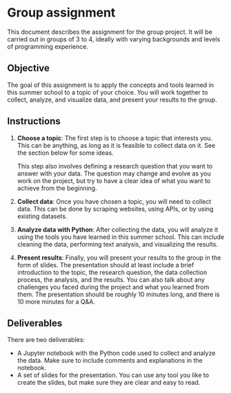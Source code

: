 # Group assignment 

This document describes the assignment for the group project. It will be carried out in groups of 3 to 4, ideally with varying backgrounds and levels of programming experience. 

## Objective
The goal of this assignment is to apply the concepts and tools learned in this summer school to a topic of your choice. You will work together to collect, analyze, and visualize data, and present your results to the group. 

## Instructions
1. **Choose a topic**: The first step is to choose a topic that interests you. This can be anything, as long as it is feasible to collect data on it. See the section below for some ideas. 

    This step also involves defining a research question that you want to answer with your data. The question may change and evolve as you work on the project, but try to have a clear idea of what you want to achieve from the beginning. 

2. **Collect data**: Once you have chosen a topic, you will need to collect data. This can be done by scraping websites, using APIs, or by using existing datasets. 

3. **Analyze data with Python**: After collecting the data, you will analyze it using the tools you have learned in this summer school. This can include cleaning the data, performing text analysis, and visualizing the results. 

4. **Present results**: Finally, you will present your results to the group in the form of slides. The presentation should at least include a brief introduction to the topic, the research question, the data collection process, the analysis, and the results. You can also talk about any challenges you faced during the project and what you learned from them. The presentation should be roughly 10 minutes long, and there is 10 more minutes for a Q&A. 

## Deliverables
There are two deliverables: 
- A Jupyter notebook with the Python code used to collect and analyze the data. Make sure to include comments and explanations in the notebook. 
- A set of slides for the presentation. You can use any tool you like to create the slides, but make sure they are clear and easy to read. 

